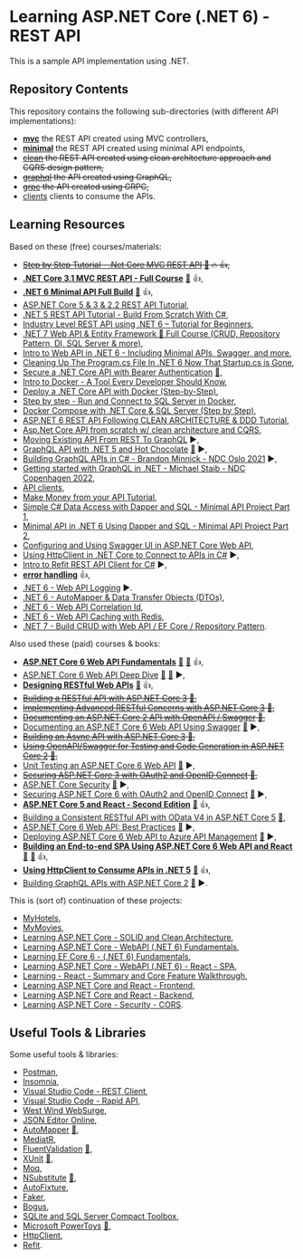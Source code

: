 # Learning ASP.NET Core (.NET 6) - REST API

This is a sample API implementation using .NET.

## Repository Contents

This repository contains the following sub-directories (with different API implementations):

- **[mvc](mvc)** the REST API created using MVC controllers,
- **[minimal](minimal)** the REST API created using minimal API endpoints,
- ~~[clean](clean) the REST API created using clean architecture approach and CQRS design pattern,~~
- ~~[graphql](graphql) the API created using GraphQL,~~
- ~~[grpc](grpc) the API created using GRPC,~~
- [clients](clients) clients to consume the APIs.

## Learning Resources

Based on these (free) courses/materials:

- ~~[Step by Step Tutorial - .Net Core MVC REST API](https://youtu.be/mUAZ-EbGBOg) [:file_folder:](https://github.com/binarythistle/S02E01-REST-API-.Net-Core) :fire: :+1:,~~
- **[.NET Core 3.1 MVC REST API - Full Course](https://youtu.be/fmvcAzHpsk8)** [:file_folder:](https://github.com/binarythistle/S03E02---.NET-Core-3.1-MVC-REST-API) :+1:,
- **[.NET 6 Minimal API Full Build](https://youtu.be/5YB49OEmbbE)** [:file_folder:](https://github.com/binarythistle/S05E03---Minimal-APIs) :+1:,
- [ASP.NET Core 5 & 3 & 2.2 REST API Tutorial](https://youtube.com/playlist?list=PLUOequmGnXxOgmSDWU7Tl6iQTsOtyjtwU),
- [.NET 5 REST API Tutorial - Build From Scratch With C#](https://youtu.be/ZXdFisA_hOY),
- [Industry Level REST API using .NET 6 – Tutorial for Beginners](https://youtu.be/PmDJIooZjBE),
- [.NET 7 Web API & Entity Framework 🚀 Full Course (CRUD, Repository Pattern, DI, SQL Server & more)](https://youtu.be/8pH5Lv4d5-g),
- [Intro to Web API in .NET 6 - Including Minimal APIs, Swagger, and more](https://youtu.be/87oOF9Ve-KA),
- [Cleaning Up The Program.cs File In .NET 6 Now That Startup.cs is Gone](https://youtu.be/rhydGmLxfjQ),
- [Secure a .NET Core API with Bearer Authentication](https://youtu.be/3PyUjOmuFic) [:file_folder:](https://github.com/binarythistle/S03E01-Secure-.NET-Core-API),
- [Intro to Docker - A Tool Every Developer Should Know](https://youtu.be/WcQ3-M4-jik),
- [Deploy a .NET Core API with Docker (Step-by-Step)](https://youtu.be/f0lMGPB10bM),
- [Step by step - Run and Connect to SQL Server in Docker](https://youtu.be/SJAl3vOX05M),
- [Docker Compose with .NET Core & SQL Server (Step by Step)](https://youtu.be/4V7CwC_4oss),
- [ASP.NET 6 REST API Following CLEAN ARCHITECTURE & DDD Tutorial](https://youtube.com/playlist?list=PLzYkqgWkHPKBcDIP5gzLfASkQyTdy0t4k),
- [Asp.Net Core API from scratch w/ clean architecture and CQRS](https://youtube.com/playlist?list=PL2E-vlKoo_v0VjwlmPFljWJI42kpAdXel),
- [Moving Existing API From REST To GraphQL](https://youtu.be/broQmxQAMjM) :arrow_forward:,
- [GraphQL API with .NET 5 and Hot Chocolate](https://youtu.be/HuN94qNwQmM) [:file_folder:](https://github.com/binarythistle/S04E01---.NET-5-GraphQL-API) :arrow_forward:,
- [Building GraphQL APIs in C# - Brandon Minnick - NDC Oslo 2021](https://youtu.be/9Nn0OkLQ9lM) :arrow_forward:,
- [Getting started with GraphQL in .NET - Michael Staib - NDC Copenhagen 2022](https://youtu.be/qrh97hToWpM),
- [API clients](./docs/api_clients),
- [Make Money from your API Tutorial](https://youtu.be/MbqSMgMAzxU),
- [Simple C# Data Access with Dapper and SQL - Minimal API Project Part 1](https://youtu.be/dwMFg6uxQ0I),
- [Minimal API in .NET 6 Using Dapper and SQL - Minimal API Project Part 2](https://youtu.be/5tYSO5mAjXs),
- [Configuring and Using Swagger UI in ASP.NET Core Web API](https://code-maze.com/swagger-ui-asp-net-core-web-api/),
- [Using HttpClient in .NET Core to Connect to APIs in C#](https://youtu.be/cwgck1k0YKU) :arrow_forward:,
- [Intro to Refit REST API Client for C#](https://youtu.be/HH8drNbai8w) :arrow_forward:,
- **[error handling](./docs/error_handling.md)** :+1:,
- [.NET 6 - Web API Logging](https://youtu.be/LO-QKMHK5ps) :arrow_forward:.
- [.NET 6 - AutoMapper & Data Transfer Objects (DTOs)](https://youtu.be/Wm7hN0S-AdU),
- [.NET 6 - Web API Correlation Id](https://youtu.be/y0CQmwRllvQ),
- [.NET 6 - Web API Caching with Redis](https://youtu.be/6HZVu3kGOrg),
- [.NET 7 - Build CRUD with Web API / EF Core / Repository Pattern](https://youtu.be/nIOqO5N2_ss).

Also used these (paid) courses & books:

- **[ASP.NET Core 6 Web API Fundamentals](https://app.pluralsight.com/library/courses/asp-dot-net-core-6-web-api-fundamentals/table-of-contents)** [:file_folder:](https://app.pluralsight.com/library/courses/asp-dot-net-core-6-web-api-fundamentals/exercise-files) [:file_folder:](https://github.com/KevinDockx/AspNetCore6WebAPIFundamentals) :+1:,
- [ASP.NET Core 6 Web API Deep Dive](https://app.pluralsight.com/library/courses/asp-dot-net-core-6-web-api-deep-dive/table-of-contents) [:file_folder:](https://app.pluralsight.com/library/courses/asp-dot-net-core-6-web-api-deep-dive/exercise-files) [:file_folder:](https://github.com/KevinDockx/AspNetCore6WebAPIDeepDive) :arrow_forward:,
- **[Designing RESTful Web APIs](https://app.pluralsight.com/library/courses/designing-restful-web-apis/table-of-contents)** [:file_folder:](https://app.pluralsight.com/library/courses/designing-restful-web-apis/exercise-files) :+1:,
- ~~[Building a RESTful API with ASP.NET Core 3](https://app.pluralsight.com/library/courses/asp-dot-net-core-3-restful-api-building/table-of-contents) [:file_folder:](https://app.pluralsight.com/library/courses/asp-dot-net-core-3-restful-api-building/exercise-files),~~
- ~~[Implementing Advanced RESTful Concerns with ASP.NET Core 3](https://app.pluralsight.com/library/courses/asp-dot-net-core-3-advanced-restful-concerns/table-of-contents) [:file_folder:](https://app.pluralsight.com/library/courses/asp-dot-net-core-3-advanced-restful-concerns/exercise-files),~~
- ~~[Documenting an ASP.NET Core 2 API with OpenAPI / Swagger](https://app.pluralsight.com/library/courses/aspdotnet-core-api-openapi-swagger/table-of-contents) [:file_folder:](https://app.pluralsight.com/library/courses/aspdotnet-core-api-openapi-swagger/exercise-files),~~
- [Documenting an ASP.NET Core 6 Web API Using Swagger](https://app.pluralsight.com/library/courses/asp-dot-net-core-6-web-api-documenting-swagger/table-of-contents) [:file_folder:](https://app.pluralsight.com/library/courses/asp-dot-net-core-6-web-api-documenting-swagger/exercise-files) ▶️,
- ~~[Building an Async API with ASP.NET Core 3](https://app.pluralsight.com/library/courses/building-async-api-aspdotnet-core/table-of-contents) [:file_folder:](https://app.pluralsight.com/library/courses/building-async-api-aspdotnet-core/exercise-files),~~
- ~~[Using OpenAPI/Swagger for Testing and Code Generation in ASP.NET Core 2](https://app.pluralsight.com/library/courses/asp-dot-net-openapi-swagger-testing-code-generation/table-of-contents) [:file_folder:](https://app.pluralsight.com/library/courses/asp-dot-net-openapi-swagger-testing-code-generation/exercise-files),~~
- [Unit Testing an ASP.NET Core 6 Web API](https://app.pluralsight.com/library/courses/asp-dot-net-core-6-web-api-unit-testing/table-of-contents) [:file_folder:](https://app.pluralsight.com/library/courses/asp-dot-net-core-6-web-api-unit-testing/exercise-files) :arrow_forward:,
- ~~[Securing ASP.NET Core 3 with OAuth2 and OpenID Connect](https://app.pluralsight.com/library/courses/securing-aspnet-core-3-oauth2-openid-connect/table-of-contents) [:file_folder:](https://app.pluralsight.com/library/courses/securing-aspnet-core-3-oauth2-openid-connect/exercise-files),~~
- [ASP.NET Core Security](https://learning.oreilly.com/library/view/asp-net-core-security/9781633439986/) [:file_folder:](https://www.manning.com/downloads/2371) ▶️,
- [Securing ASP.NET Core 6 with OAuth2 and OpenID Connect](https://app.pluralsight.com/library/courses/asp-dot-net-core-6-securing-oauth-2-openid-connect/table-of-contents) [:file_folder:](https://app.pluralsight.com/library/courses/asp-dot-net-core-6-securing-oauth-2-openid-connect/exercise-files) :arrow_forward:,
- **[ASP.NET Core 5 and React - Second Edition](https://learning.oreilly.com/library/view/asp-net-core-5/9781800206168/)** [:file_folder:](https://github.com/PacktPublishing/ASP.NET-Core-5-and-React-Second-Edition) :+1:,
- [Building a Consistent RESTful API with OData V4 in ASP.NET Core 5](https://app.pluralsight.com/library/courses/building-consistent-restful-api-odata-v4-asp-dot-net-core/table-of-contents) [:file_folder:](https://app.pluralsight.com/library/courses/building-consistent-restful-api-odata-v4-asp-dot-net-core/exercise-files),
- [ASP.NET Core 6 Web API: Best Practices](https://app.pluralsight.com/library/courses/aspdotnet-core-6-web-api-best-practices/table-of-contents) [:file_folder:](https://app.pluralsight.com/library/courses/aspdotnet-core-6-web-api-best-practices/exercise-files) :arrow_forward:,
- [Deploying ASP.NET Core 6 Web API to Azure API Management](https://app.pluralsight.com/library/courses/asp-dot-net-core-6-deploying-web-api-azure-management/table-of-contents) [:file_folder:](https://app.pluralsight.com/library/courses/asp-dot-net-core-6-deploying-web-api-azure-management/exercise-files) :arrow_forward:,
- **[Building an End-to-end SPA Using ASP.NET Core 6 Web API and React](https://app.pluralsight.com/library/courses/asp-dot-net-core-6-web-api-react-building-end-to-end-spa/table-of-contents)** [:file_folder:](https://app.pluralsight.com/library/courses/asp-dot-net-core-6-web-api-react-building-end-to-end-spa/exercise-files) [:file_folder:](https://github.com/RolandGuijt/ps-globomantics-webapi-react) :+1:,
- **[Using HttpClient to Consume APIs in .NET 5](https://app.pluralsight.com/library/courses/using-httpclient-consume-apis-dot-net/table-of-contents)** [:file_folder:](https://app.pluralsight.com/library/courses/using-httpclient-consume-apis-dot-net/exercise-files) :+1:,
- [Building GraphQL APIs with ASP.NET Core 2](https://app.pluralsight.com/library/courses/building-graphql-apis-aspdotnet-core/table-of-contents) [:file_folder:](https://app.pluralsight.com/library/courses/building-graphql-apis-aspdotnet-core/exercise-files) :arrow_forward:.

This is (sort of) continuation of these projects:

- [MyHotels](https://github.com/sswietoniowski/work-codecool-csharp-webapi-MyHotels),
- [MyMovies](https://github.com/sswietoniowski/work-codecool-csharp-httpclient-MyMovies),
- [Learning ASP.NET Core - SOLID and Clean Architecture](https://github.com/sswietoniowski/learning-aspnetcore-solid-and-clean-architecture),
- [Learning ASP.NET Core - WebAPI (.NET 6) Fundamentals](https://github.com/sswietoniowski/learning-aspnetcore-webapi-6-fundamentals),
- [Learning EF Core 6 - (.NET 6) Fundamentals](https://github.com/sswietoniowski/learning-efcore-6-fundamentals),
- [Learning ASP.NET Core - WebAPI (.NET 6) - React - SPA](https://github.com/sswietoniowski/learning-aspnetcore-webapi-6-react-spa),
- [Learning - React - Summary and Core Feature Walkthrough](https://github.com/sswietoniowski/learning-react-summary-and-core-feature-walkthrough),
- [Learning ASP.NET Core and React - Frontend](https://github.com/sswietoniowski/learning-aspnetcore-react-frontend-react-app),
- [Learning ASP.NET Core and React - Backend](https://github.com/sswietoniowski/learning-aspnetcore-react-backend-web-api),
- [Learning ASP.NET Core - Security - CORS](https://github.com/sswietoniowski/learning-aspnetcore-security-cors).

## Useful Tools & Libraries

Some useful tools & libraries:

- [Postman](https://www.postman.com/),
- [Insomnia](https://insomnia.rest/),
- [Visual Studio Code - REST Client](https://marketplace.visualstudio.com/items?itemName=humao.rest-client),
- [Visual Studio Code - Rapid API](https://rapidapi.com/guides/replace-api-clients-with-vscode-using-the-rapidapi-extension),
- [West Wind WebSurge](https://websurge.west-wind.com/download),
- [JSON Editor Online](https://jsoneditoronline.org/),
- [AutoMapper](https://automapper.org/) [:file_folder:](https://github.com/AutoMapper/AutoMapper),
- [MediatR](https://github.com/jbogard/MediatR),
- [FluentValidation](https://docs.fluentvalidation.net/en/latest/) [:file_folder:](https://github.com/FluentValidation/FluentValidation),
- [XUnit](https://xunit.net/) [:file_folder:](https://github.com/xunit/xunit),
- [Moq](https://github.com/moq/moq),
- [NSubstitute](https://nsubstitute.github.io/) [:file_folder:](https://github.com/nsubstitute/NSubstitute),
- [AutoFixture](https://github.com/AutoFixture/AutoFixture),
- [Faker](https://github.com/Kuree/Faker.Net),
- [Bogus](https://github.com/bchavez/Bogus),
- [SQLite and SQL Server Compact Toolbox](https://marketplace.visualstudio.com/items?itemName=ErikEJ.SQLServerCompactSQLiteToolbox),
- [Microsoft PowerToys](https://docs.microsoft.com/en-us/windows/powertoys/) [:file_folder:](https://docs.microsoft.com/en-us/windows/powertoys/install),
- [HttpClient](https://docs.microsoft.com/en-us/dotnet/api/system.net.http.httpclient?view=net-6.0),
- [Refit](https://github.com/reactiveui/refit).
